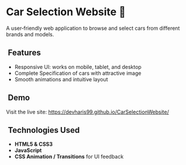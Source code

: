 # Car Selection Website 🚗

A user‑friendly web application to browse and select cars from different brands and models.

## ​ Features

- Responsive UI: works on mobile, tablet, and desktop    
- Complete Specification of cars with attractive image
- Smooth animations and intuitive layout

## ​ Demo

Visit the live site: https://devharis99.github.io/CarSelectionWebsite/

## ​ Technologies Used

- **HTML5 & CSS3**
- **JavaScript**
- **CSS Animation / Transitions** for UI feedback
